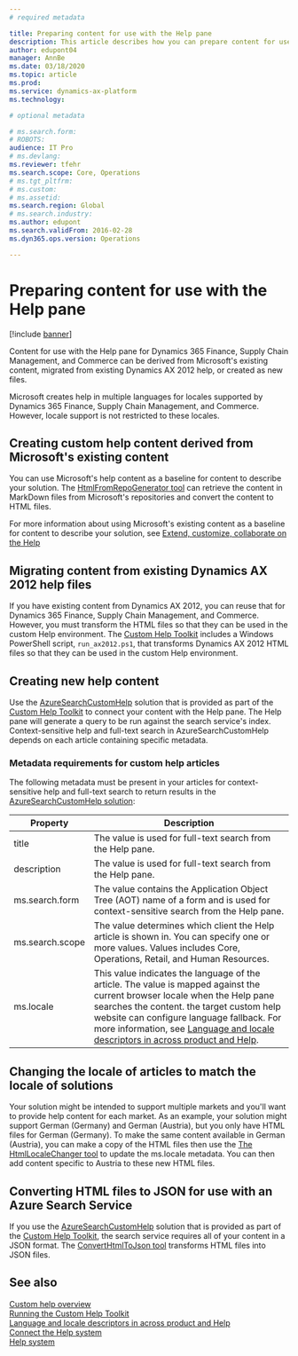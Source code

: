 ```yaml
---
# required metadata

title: Preparing content for use with the Help pane
description: This article describes how you can prepare content for use with the Help pane. 
author: edupont04
manager: AnnBe
ms.date: 03/18/2020
ms.topic: article
ms.prod: 
ms.service: dynamics-ax-platform
ms.technology: 

# optional metadata

# ms.search.form: 
# ROBOTS: 
audience: IT Pro
# ms.devlang: 
ms.reviewer: tfehr
ms.search.scope: Core, Operations
# ms.tgt_pltfrm: 
# ms.custom: 
# ms.assetid: 
ms.search.region: Global
# ms.search.industry: 
ms.author: edupont
ms.search.validFrom: 2016-02-28
ms.dyn365.ops.version: Operations

---
```


# Preparing content for use with the Help pane

[!include [banner](../includes/banner.md)]

Content for use with the Help pane for Dynamics 365 Finance, Supply Chain Management, and Commerce can be derived from Microsoft's existing content, migrated from existing Dynamics AX 2012 help, or created as new files.

Microsoft creates help in multiple languages for locales supported by Dynamics 365 Finance, Supply Chain Management, and Commerce. However, locale support is not restricted to these locales.

## Creating custom help content derived from Microsoft's existing content

You can use Microsoft's help content as a baseline for content to describe your solution. The [HtmlFromRepoGenerator tool](custom-help-toolkit-HtmlFromRepoGenerator.md) can retrieve the content in MarkDown files from Microsoft's repositories and convert the content to HTML files.  

For more information about using Microsoft's existing content as a baseline for content to describe your solution, see [Extend, customize, collaborate on the Help](contributor-guide.md)

## Migrating content from existing Dynamics AX 2012 help files

If you have existing content from Dynamics AX 2012, you can reuse that for Dynamics 365 Finance, Supply Chain Management, and Commerce. However, you must transform the HTML files so that they can be used in the custom Help environment. The [Custom Help Toolkit](custom-help-toolkit.md) includes a Windows PowerShell script, ```run_ax2012.ps1```, that transforms Dynamics AX 2012 HTML files so that they can be used in the custom Help environment.

## Creating new help content

Use the [AzureSearchCustomHelp](walkthrough-help-azure.md) solution that is provided as part of the [Custom Help Toolkit](custom-help-toolkit.md) to connect your content with the Help pane. The Help pane will generate a query to be run against the search service's index. Context-sensitive help and full-text search in AzureSearchCustomHelp depends on each article containing specific metadata.

### <a name="metadata"></a>Metadata requirements for custom help articles

The following metadata must be present in your articles for context-sensitive help and full-text search to return results in the [AzureSearchCustomHelp solution](walkthrough-help-azure.md):

|Property  |Description  |
|----------|-------------|
|title | The value is used for full-text search from the Help pane. |
|description  | The value is used for full-text search from the Help pane.  |
|ms.search.form | The value contains the Application Object Tree (AOT) name of a form and is used for context-sensitive search from the Help pane. |
|ms.search.scope|The value determines which client the Help article is shown in. You can specify one or more values. Values includes Core, Operations, Retail, and Human Resources.|
|ms.locale |This value indicates the language of the article. The value is mapped against the current browser locale when the Help pane searches the content. the target custom help website can configure language fallback. For more information, see [Language and locale descriptors in across product and Help](language-locale.md). |

## Changing the locale of articles to match the locale of solutions

Your solution might be intended to support multiple markets and you'll want to provide help content for each market. As an example, your solution might support German (Germany) and German (Austria), but you only have HTML files for German (Germany). To make the same content available in German (Austria), you can make a copy of the HTML files then use the [The HtmlLocaleChanger tool](custom-help-toolkit-HtmlLocaleChanger.md) to update the ms.locale metadata. You can then add content specific to Austria to these new HTML files.

## Converting HTML files to JSON for use with an Azure Search Service

If you use the [AzureSearchCustomHelp](walkthrough-help-azure.md)  solution that is provided as part of the [Custom Help Toolkit](custom-help-toolkit.md), the search service requires all of your content in a JSON format. The [ConvertHtmlToJson tool](custom-help-toolkit-ConvertHtmlToJson.md) transforms HTML files into JSON files.

## See also

[Custom help overview](custom-help-overview.md)  
[Running the Custom Help Toolkit](custom-help-toolkit.md)  
[Language and locale descriptors in across product and Help](language-locale.md)  
[Connect the Help system](../../fin-ops/get-started/help-connect.md)  
[Help system](../../fin-ops/get-started/help-overview.md)  
